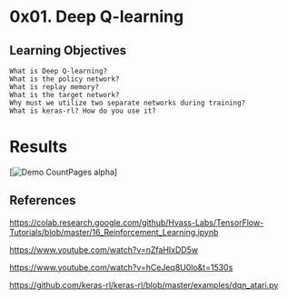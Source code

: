# 0x01. Deep Q-learning


## Learning Objectives

    What is Deep Q-learning?
    What is the policy network?
    What is replay memory?
    What is the target network?
    Why must we utilize two separate networks during training?
    What is keras-rl? How do you use it?

# Results

[![Demo CountPages alpha](/home/khawla/ML_project/holbertonschool-machine_learning/reinforcement_learning/0x01-deep_q_learning/1625349469.8946211.gif)]


## References

https://colab.research.google.com/github/Hvass-Labs/TensorFlow-Tutorials/blob/master/16_Reinforcement_Learning.ipynb

https://www.youtube.com/watch?v=nZfaHIxDD5w

https://www.youtube.com/watch?v=hCeJeq8U0lo&t=1530s

https://github.com/keras-rl/keras-rl/blob/master/examples/dqn_atari.py